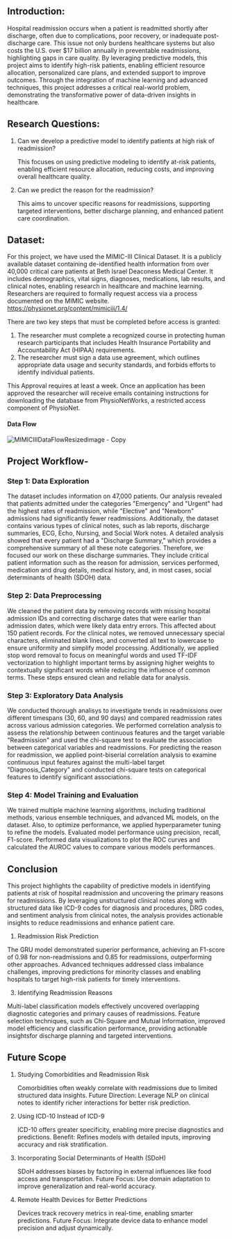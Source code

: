 ## Introduction:

Hospital readmission occurs when a patient is readmitted shortly after discharge, often due to complications, poor recovery, or inadequate post-discharge care. 
This issue not only burdens healthcare systems but also costs the U.S. over $17 billion annually in preventable readmissions, highlighting gaps in care quality. 
By leveraging predictive models, this project aims to identify high-risk patients, enabling efficient resource allocation, personalized care plans, and extended support to improve outcomes. 
Through the integration of machine learning and advanced techniques, this project addresses a critical real-world problem, demonstrating the transformative power of 
data-driven insights in healthcare.


## Research Questions:

1) Can we develop a predictive model to identify patients at high risk of readmission?

   This focuses on using predictive modeling to identify at-risk patients, enabling efficient resource allocation, reducing costs, and improving overall healthcare quality.

2) Can we predict the reason for the readmission?

   This aims to uncover specific reasons for readmissions, supporting targeted interventions, better discharge planning, and enhanced patient care coordination.

   
   
## Dataset:

For this project, we have used the MIMIC-III Clinical Dataset. It is a publicly available dataset containing de-identified health information from over 40,000 critical care patients at 
Beth Israel Deaconess Medical Center. It includes demographics, vital signs, diagnoses, medications, lab results, and clinical notes, enabling research in healthcare and machine learning.
Researchers are required to formally request access via a process documented on the MIMIC website.
https://physionet.org/content/mimiciii/1.4/

There are two key steps that must be completed before access is granted:
1) The researcher must complete a recognized course in protecting human research participants that includes Health Insurance Portability and Accountability Act (HIPAA) requirements.
2) The researcher must sign a data use agreement, which outlines appropriate data usage and security standards, and forbids efforts to identify individual patients.

This Approval requires at least a week. Once an application has been approved the researcher will receive emails containing instructions for downloading the database from PhysioNetWorks, 
a restricted access component of PhysioNet.

#### Data Flow

![MIMICIIIDataFlowResizedimage - Copy](https://github.com/user-attachments/assets/4d4fbcd4-f5ca-4e3f-ab40-1ff77cf533ad)


## Project Workflow- 

### Step 1: Data Exploration
The dataset includes information on 47,000 patients. Our analysis revealed that patients admitted under the categories "Emergency" and "Urgent" had the highest rates of readmission, while "Elective" and "Newborn" admissions had significantly fewer readmissions. 
Additionally, the dataset contains various types of clinical notes, such as lab reports, discharge summaries, ECG, Echo, Nursing, and Social Work notes. A detailed analysis showed that every patient had a "Discharge Summary," which provides a comprehensive summary of all these note categories. 
Therefore, we focused our work on these discharge summaries. They include critical patient information such as the reason for admission, services performed, medication and drug details, medical history, and, in most cases, social determinants of health (SDOH) data.

### Step 2: Data Preprocessing
We cleaned the patient data by removing records with missing hospital admission IDs and correcting discharge dates that were earlier than admission dates, which were likely data entry errors. This affected about 150 patient records. 
For the clinical notes, we removed unnecessary special characters, eliminated blank lines, and converted all text to lowercase to ensure uniformity and simplify model processing. Additionally, we applied stop word removal to focus on meaningful words and used TF-IDF vectorization to highlight important terms by assigning higher weights to contextually significant words while reducing the influence of common terms. These steps ensured clean and reliable data for analysis.

### Step 3: Exploratory Data Analysis
We conducted thorough analisys to investigate trends in readmissions over different timespans (30, 60, and 90 days) and compared readmission rates across various admission categories. 
We performed correlation analysis to assess the relationship between continuous features and the target variable "Readmission" and used the chi-square test to evaluate the association between categorical variables and readmissions. 
For predicting the reason for readmission, we applied point-biserial correlation analysis to examine continuous input features against the multi-label target "Diagnosis_Category" and conducted chi-square tests on categorical features to identify significant associations.

### Step 4: Model Training and Evaluation
We trained multiple machine learning algorithms, including traditional methods, various ensemble techniques, and advanced ML models, on the dataset. Also, to optimize performance, we applied hyperparameter tuning to refine the models. 
Evaluated model performance using precision, recall, F1-score.
Performed data visualizations to plot the ROC curves and calculated the AUROC values to compare various models performances.

## Conclusion

This project highlights the capability of predictive models in identifying patients at risk of hospital readmission and uncovering the primary reasons for readmissions. By leveraging unstructured clinical notes along with structured data like ICD-9 codes for diagnosis and procedures, DRG codes, and sentiment analysis from clinical notes, the analysis provides actionable insights to reduce readmissions and enhance patient care.

1) Readmission Risk Prediction
   
The GRU model demonstrated superior performance, achieving an F1-score of 0.98 for non-readmissions and 0.85 for readmissions, outperforming other approaches.
Advanced techniques addressed class imbalance challenges, improving predictions for minority classes and enabling hospitals to target high-risk patients for timely interventions.

3) Identifying Readmission Reasons
   
Multi-label classification models effectively uncovered overlapping diagnostic categories and primary causes of readmissions.
Feature selection techniques, such as Chi-Square and Mutual Information, improved model efficiency and classification performance, providing actionable insightsfor discharge planning and targeted interventions.


## Future Scope

1. Studying Comorbidities and Readmission Risk

    Comorbidities often weakly correlate with readmissions due to limited structured data insights.
    Future Direction: Leverage NLP on clinical notes to identify richer interactions for better risk prediction.

2. Using ICD-10 Instead of ICD-9

    ICD-10 offers greater specificity, enabling more precise diagnostics and predictions.
    Benefit: Refines models with detailed inputs, improving accuracy and risk stratification.

3. Incorporating Social Determinants of Health (SDoH)

    SDoH addresses biases by factoring in external influences like food access and transportation.
    Future Focus: Use domain adaptation to improve generalization and real-world accuracy.

4. Remote Health Devices for Better Predictions

    Devices track recovery metrics in real-time, enabling smarter predictions.
    Future Focus: Integrate device data to enhance model precision and adjust dynamically.
   

